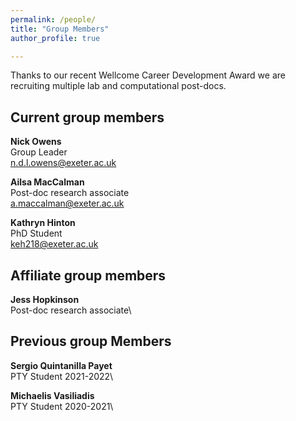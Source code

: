 ```yaml
---
permalink: /people/
title: "Group Members"
author_profile: true

---
```


Thanks to our recent Wellcome Career Development Award we are recruiting multiple lab and computational post-docs.

Current group members
----

**Nick Owens**\
Group Leader\
n.d.l.owens@exeter.ac.uk


**Ailsa MacCalman**\
Post-doc research associate\
a.maccalman@exeter.ac.uk

**Kathryn Hinton**\
PhD Student\
keh218@exeter.ac.uk

Affiliate group members
--- 
**Jess Hopkinson**\
Post-doc research associate\


Previous group Members
---

**Sergio Quintanilla Payet**\
PTY Student 2021-2022\

**Michaelis Vasiliadis**\
PTY Student 2020-2021\





